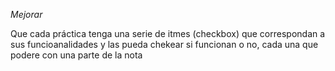 *Mejorar*

Que cada práctica tenga una serie de
 itmes (checkbox) que correspondan a sus
  funcioanalidades y las pueda chekear si funcionan o no,
   cada una que podere con una parte de la nota

